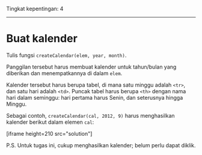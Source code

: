 Tingkat kepentingan: 4

---

# Buat kalender

Tulis fungsi `createCalendar(elem, year, month)`.

Panggilan tersebut harus membuat kalender untuk tahun/bulan yang diberikan dan menempatkannya di dalam `elem`.

Kalender tersebut harus berupa tabel, di mana satu minggu adalah `<tr>`, dan satu hari adalah `<td>`. Puncak tabel harus berupa `<th>` dengan nama hari dalam seminggu: hari pertama harus Senin, dan seterusnya hingga Minggu.

Sebagai contoh, `createCalendar(cal, 2012, 9)` harus menghasilkan kalender berikut dalam elemen `cal`:

[iframe height=210 src="solution"]

P.S. Untuk tugas ini, cukup menghasilkan kalender; belum perlu dapat diklik.
